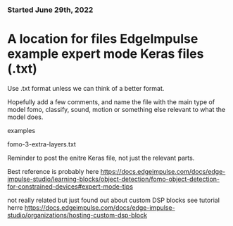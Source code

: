 
### Started June 29th, 2022


# A location for files EdgeImpulse example expert mode Keras files (.txt) 

Use .txt format unless we can think of a better format.

Hopefully add a few comments, and name the file with the main type of model fomo, classify, sound, motion or something else relevant to what the model does.

examples

fomo-3-extra-layers.txt


Reminder to post the enitre Keras file, not just the relevant parts.


Best reference is probably here https://docs.edgeimpulse.com/docs/edge-impulse-studio/learning-blocks/object-detection/fomo-object-detection-for-constrained-devices#expert-mode-tips












not really related but just found out about custom DSP blocks  see tutorial herre https://docs.edgeimpulse.com/docs/edge-impulse-studio/organizations/hosting-custom-dsp-block
